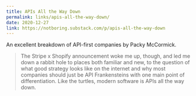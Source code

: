 ```yaml
---
title: APIs All the Way Down
permalink: links/apis-all-the-way-down/
date: 2020-12-27
link: https://notboring.substack.com/p/apis-all-the-way-down
---
```


An excellent breakdown of API-first companies by Packy McCormick.

> The Stripe x Shopify announcement woke me up, though, and led me down a rabbit hole to places both familiar and new, to the question of what good strategy looks like on the internet and why most companies should just be API Frankensteins with one main point of differentiation. Like the turtles, modern software is APIs all the way down.